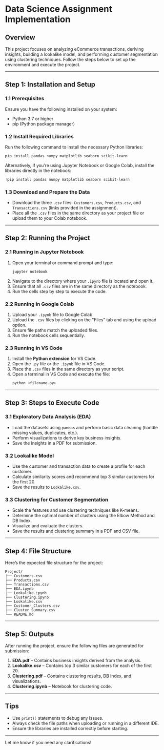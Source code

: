 

# **Data Science Assignment Implementation**

## **Overview**
This project focuses on analyzing eCommerce transactions, deriving insights, building a lookalike model, and performing customer segmentation using clustering techniques. Follow the steps below to set up the environment and execute the project.

---

## **Step 1: Installation and Setup**

### **1.1 Prerequisites**
Ensure you have the following installed on your system:
- Python 3.7 or higher
- pip (Python package manager)

### **1.2 Install Required Libraries**
Run the following command to install the necessary Python libraries:

```bash
pip install pandas numpy matplotlib seaborn scikit-learn
```

Alternatively, if you're using Jupyter Notebook or Google Colab, install the libraries directly in the notebook:

```python
!pip install pandas numpy matplotlib seaborn scikit-learn
```

### **1.3 Download and Prepare the Data**
- Download the three `.csv` files: `Customers.csv`, `Products.csv`, and `Transactions.csv` (links provided in the assignment).
- Place all the `.csv` files in the same directory as your project file or upload them to your Colab notebook.

---

## **Step 2: Running the Project**

### **2.1 Running in Jupyter Notebook**
1. Open your terminal or command prompt and type:
   ```bash
   jupyter notebook
   ```
2. Navigate to the directory where your `.ipynb` file is located and open it.
3. Ensure that all `.csv` files are in the same directory as the notebook.
4. Run the cells step by step to execute the code.

### **2.2 Running in Google Colab**
1. Upload your `.ipynb` file to Google Colab.
2. Upload the `.csv` files by clicking on the "Files" tab and using the upload option.
3. Ensure file paths match the uploaded files.
4. Run the notebook cells sequentially.

### **2.3 Running in VS Code**
1. Install the **Python extension** for VS Code.
2. Open the `.py` file or the `.ipynb` file in VS Code.
3. Place the `.csv` files in the same directory as your script.
4. Open a terminal in VS Code and execute the file:
   ```bash
   python <filename.py>
   ```

---

## **Step 3: Steps to Execute Code**

### **3.1 Exploratory Data Analysis (EDA)**
- Load the datasets using `pandas` and perform basic data cleaning (handle missing values, duplicates, etc.).
- Perform visualizations to derive key business insights.
- Save the insights in a PDF for submission.

### **3.2 Lookalike Model**
- Use the customer and transaction data to create a profile for each customer.
- Calculate similarity scores and recommend top 3 similar customers for the first 20.
- Save the results to `Lookalike.csv`.

### **3.3 Clustering for Customer Segmentation**
- Scale the features and use clustering techniques like K-means.
- Determine the optimal number of clusters using the Elbow Method and DB Index.
- Visualize and evaluate the clusters.
- Save the results and clustering summary in a PDF and CSV file.

---

## **Step 4: File Structure**

Here’s the expected file structure for the project:

```
Project/
├── Customers.csv
├── Products.csv
├── Transactions.csv
├── EDA.ipynb
├── Lookalike.ipynb
├── Clustering.ipynb
├── Lookalike.csv
├── Customer_Clusters.csv
├── Cluster_Summary.csv
└── README.md
```

---

## **Step 5: Outputs**
After running the project, ensure the following files are generated for submission:
1. **EDA.pdf** – Contains business insights derived from the analysis.
2. **Lookalike.csv** – Contains top 3 similar customers for each of the first 20.
3. **Clustering.pdf** – Contains clustering results, DB Index, and visualizations.
4. **Clustering.ipynb** – Notebook for clustering code.

---

## **Tips**
- Use `print()` statements to debug any issues.
- Always check the file paths when uploading or running in a different IDE.
- Ensure the libraries are installed correctly before starting.

---

Let me know if you need any clarifications!
